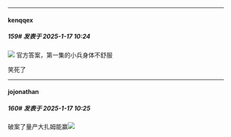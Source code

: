 ﻿
*****

####  kenqqex  
##### 159#       发表于 2025-1-17 10:24

<img src="https://static.saraba1st.com/image/smiley/face2017/067.png" referrerpolicy="no-referrer"> 官方答案，第一集的小兵身体不舒服

笑死了

*****

####  jojonathan  
##### 160#       发表于 2025-1-17 10:25

破案了量产大扎姆能赢<img src="https://static.saraba1st.com/image/smiley/carton2017/088.png" referrerpolicy="no-referrer">

